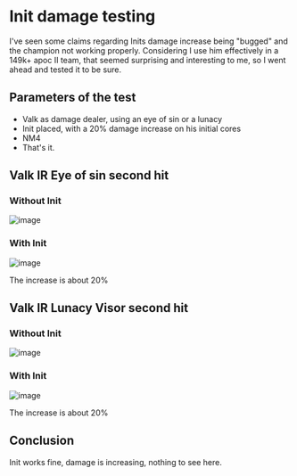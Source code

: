 # Init damage testing

I've seen some claims regarding Inits damage increase being "bugged" and the champion not working properly. Considering I use him effectively in a 149k+ apoc II team, that seemed surprising and interesting to me, so I went ahead and tested it to be sure.

## Parameters of the test

- Valk as damage dealer, using an eye of sin or a lunacy
- Init placed, with a 20% damage increase on his initial cores
- NM4
- That's it.

## Valk IR Eye of sin second hit

### Without Init

![image](https://github.com/user-attachments/assets/b1c6ab4f-aa07-4bf0-9db2-0803fd9e3d60)


### With Init

![image](https://github.com/user-attachments/assets/3c406bc7-57cd-4bf4-9791-2b14151b52c3)


The increase is about 20%

## Valk IR Lunacy Visor second hit


### Without Init

![image](https://github.com/user-attachments/assets/9bf2b7bd-d225-46a4-87d4-559379f1335d)

### With Init

![image](https://github.com/user-attachments/assets/4b654d79-6a3f-4553-be00-39804f7b2ea7)

The increase is about 20%

## Conclusion

Init works fine, damage is increasing, nothing to see here.
